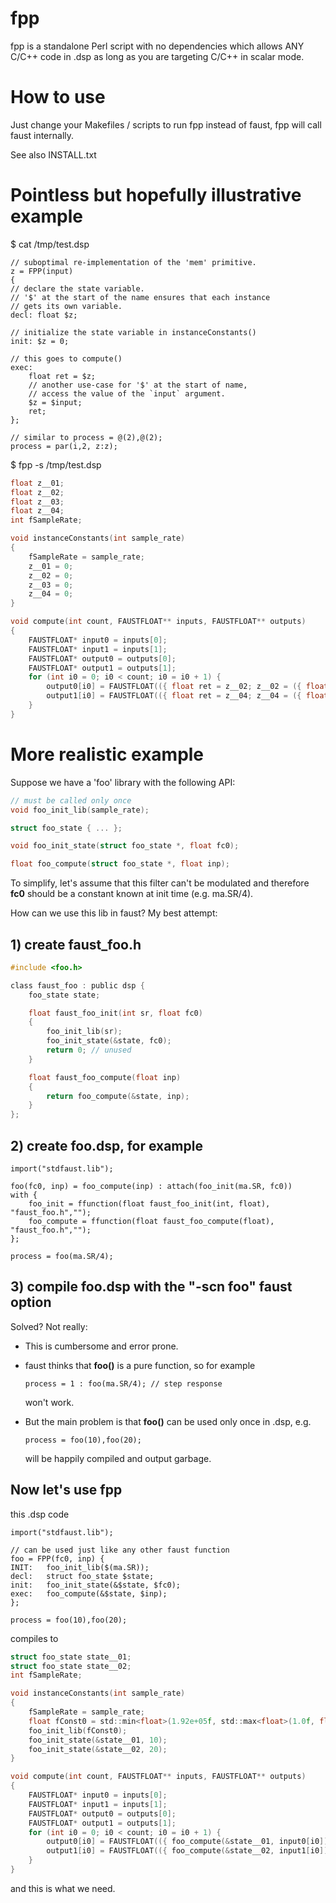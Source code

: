 # fpp

fpp is a standalone Perl script with no dependencies which allows ANY
C/C++ code in .dsp as long as you are targeting C/C++ in scalar mode.

# How to use

Just change your Makefiles / scripts to run fpp instead of faust, fpp
will call faust internally.

See also INSTALL.txt

# Pointless but hopefully illustrative example

$ cat /tmp/test.dsp

```faust
// suboptimal re-implementation of the 'mem' primitive.
z = FPP(input)
{
// declare the state variable.
// '$' at the start of the name ensures that each instance
// gets its own variable.
decl: float $z;

// initialize the state variable in instanceConstants()
init: $z = 0;

// this goes to compute()
exec:
	float ret = $z;
	// another use-case for '$' at the start of name,
	// access the value of the `input` argument.
	$z = $input;
	ret;
};

// similar to process = @(2),@(2);
process = par(i,2, z:z);
```

$ fpp -s /tmp/test.dsp

```c
float z__01;
float z__02;
float z__03;
float z__04;
int fSampleRate;

void instanceConstants(int sample_rate)
{
	fSampleRate = sample_rate;
	z__01 = 0;
	z__02 = 0;
	z__03 = 0;
	z__04 = 0;
}

void compute(int count, FAUSTFLOAT** inputs, FAUSTFLOAT** outputs)
{
	FAUSTFLOAT* input0 = inputs[0];
	FAUSTFLOAT* input1 = inputs[1];
	FAUSTFLOAT* output0 = outputs[0];
	FAUSTFLOAT* output1 = outputs[1];
	for (int i0 = 0; i0 < count; i0 = i0 + 1) {
		output0[i0] = FAUSTFLOAT(({ float ret = z__02; z__02 = ({ float ret = z__01; z__01 = input0[i0]; ret; }); ret; }));
		output1[i0] = FAUSTFLOAT(({ float ret = z__04; z__04 = ({ float ret = z__03; z__03 = input1[i0]; ret; }); ret; }));
	}
}
```

# More realistic example

Suppose we have a 'foo' library with the following API:

```c
// must be called only once
void foo_init_lib(sample_rate);

struct foo_state { ... };

void foo_init_state(struct foo_state *, float fc0);

float foo_compute(struct foo_state *, float inp);
```

To simplify, let's assume that this filter can't be modulated and therefore
**fc0** should be a constant known at init time (e.g. ma.SR/4).

How can we use this lib in faust? My best attempt:

## 1) create faust_foo.h

```c
#include <foo.h>

class faust_foo : public dsp {
	foo_state state;

	float faust_foo_init(int sr, float fc0)
	{
		foo_init_lib(sr);
		foo_init_state(&state, fc0);
		return 0; // unused
	}

	float faust_foo_compute(float inp)
	{
		return foo_compute(&state, inp);
	}
};
```

## 2) create foo.dsp, for example

```faust
import("stdfaust.lib");

foo(fc0, inp) = foo_compute(inp) : attach(foo_init(ma.SR, fc0))
with {
	foo_init = ffunction(float faust_foo_init(int, float), "faust_foo.h","");
	foo_compute = ffunction(float faust_foo_compute(float), "faust_foo.h","");
};

process = foo(ma.SR/4);
```
## 3) compile foo.dsp with the "-scn foo" faust option

Solved? Not really:

- This is cumbersome and error prone.

- faust thinks that **foo()** is a pure function, so for example
  ```faust
  process = 1 : foo(ma.SR/4); // step response
  ```
  won't work.

- But the main problem is that **foo()** can be used only once in .dsp, e.g.
  ```faust
  process = foo(10),foo(20);
  ```
  will be happily compiled and output garbage.

## Now let's use **fpp**

this .dsp code

```faust
import("stdfaust.lib");

// can be used just like any other faust function
foo = FPP(fc0, inp) {
INIT:	foo_init_lib($(ma.SR));
decl:	struct foo_state $state;
init:	foo_init_state(&$state, $fc0);
exec:	foo_compute(&$state, $inp);
};

process = foo(10),foo(20);
```

compiles to

```c
struct foo_state state__01;
struct foo_state state__02;
int fSampleRate;

void instanceConstants(int sample_rate)
{
	fSampleRate = sample_rate;
	float fConst0 = std::min<float>(1.92e+05f, std::max<float>(1.0f, float(fSampleRate)));
	foo_init_lib(fConst0);
	foo_init_state(&state__01, 10);
	foo_init_state(&state__02, 20);
}

void compute(int count, FAUSTFLOAT** inputs, FAUSTFLOAT** outputs)
{
	FAUSTFLOAT* input0 = inputs[0];
	FAUSTFLOAT* input1 = inputs[1];
	FAUSTFLOAT* output0 = outputs[0];
	FAUSTFLOAT* output1 = outputs[1];
	for (int i0 = 0; i0 < count; i0 = i0 + 1) {
		output0[i0] = FAUSTFLOAT(({ foo_compute(&state__01, input0[i0]); }));
		output1[i0] = FAUSTFLOAT(({ foo_compute(&state__02, input1[i0]); }));
	}
}
```

and this is what we need.
